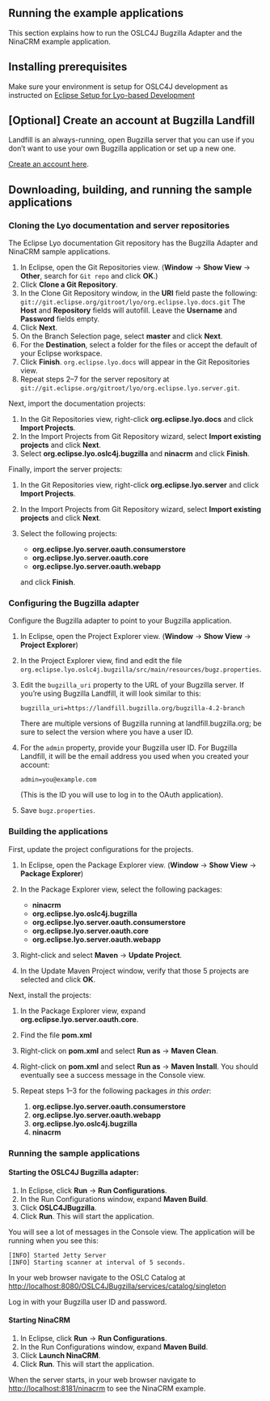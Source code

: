 ## Running the example applications

This section explains how to run the OSLC4J Bugzilla Adapter and the NinaCRM example application.

## Installing prerequisites

Make sure your environment is setup for OSLC4J development as instructed on [Eclipse Setup for Lyo-based Development](/eclipse_lyo/eclipse-setup-for-lyo-based-development)

## [Optional] Create an account at Bugzilla Landfill

Landfill is an always-running, open Bugzilla server that you can use if you don’t want to use your own Bugzilla application or set up a new one.

[Create an account here](https://landfill.bugzilla.org/bugzilla-4.2-branch/createaccount.cgi).


## Downloading, building, and running the sample applications


### Cloning the Lyo documentation and server repositories

The Eclipse Lyo documentation Git repository has the Bugzilla Adapter and NinaCRM sample applications.

1.  In Eclipse, open the Git Repositories view. (**Window** &rarr; **Show View** &rarr; **Other**, search for `Git repo` and click **OK**.)
2.  Click **Clone a Git Repository**.
3.  In the Clone Git Repository window, in the **URI** field paste the following:  
`git://git.eclipse.org/gitroot/lyo/org.eclipse.lyo.docs.git`
The **Host** and **Repository** fields will autofill. Leave the **Username** and **Password** fields empty.
4.  Click **Next**.
5.  On the Branch Selection page, select **master** and click **Next**.
6.  For the **Destination**, select a folder for the files or accept the default of your Eclipse workspace.
7.  Click **Finish**. `org.eclipse.lyo.docs` will appear in the Git Repositories view.
8.  Repeat steps 2–7 for the server repository at `git://git.eclipse.org/gitroot/lyo/org.eclipse.lyo.server.git`.

Next, import the documentation projects:

1.  In the Git Repositories view, right-click **org.eclipse.lyo.docs** and click **Import Projects**.
2.  In the Import Projects from Git Repository wizard, select **Import existing projects** and click **Next**.
3.  Select **org.eclipse.lyo.oslc4j.bugzilla** and **ninacrm** and click **Finish**.

Finally, import the server projects:

1.  In the Git Repositories view, right-click **org.eclipse.lyo.server** and click **Import Projects**.
2.  In the Import Projects from Git Repository wizard, select **Import existing projects** and click **Next**.
3.  Select the following projects:
	*   **org.eclipse.lyo.server.oauth.consumerstore**
	*   **org.eclipse.lyo.server.oauth.core**
	*   **org.eclipse.lyo.server.oauth.webapp**
   
	and click **Finish**.


### Configuring the Bugzilla adapter

Configure the Bugzilla adapter to point to your Bugzilla application.

1.  In Eclipse, open the Project Explorer view. (**Window** &rarr; **Show View** &rarr; **Project Explorer**)
2.  In the Project Explorer view, find and edit the file `org.eclipse.lyo.oslc4j.bugzilla/src/main/resources/bugz.properties`.
3.  Edit the `bugzilla_uri` property to the URL of your Bugzilla server. If you’re using Bugzilla Landfill, it will look similar to this:

     `bugzilla_uri=https://landfill.bugzilla.org/bugzilla-4.2-branch`

     There are multiple versions of Bugzilla running at landfill.bugzilla.org; be sure to select the version where you have a user ID.
4.  For the `admin` property, provide your Bugzilla user ID. For Bugzilla Landfill, it will be the email address you used when you created your account:

     `admin=you@example.com`

     (This is the ID you will use to log in to the OAuth application).
5.  Save `bugz.properties`.


### Building the applications

First, update the project configurations for the projects.

1.  In Eclipse, open the Package Explorer view. (**Window** &rarr; **Show View** &rarr; **Package Explorer**)
2.  In the Package Explorer view, select the following packages:

    *   **ninacrm**
    *   **org.eclipse.lyo.oslc4j.bugzilla**
    *   **org.eclipse.lyo.server.oauth.consumerstore**
    *   **org.eclipse.lyo.server.oauth.core**
    *   **org.eclipse.lyo.server.oauth.webapp**

3.  Right-click and select **Maven** &rarr; **Update Project**.
4.  In the Update Maven Project window, verify that those 5 projects are selected and click **OK**.

Next, install the projects:

1. In the Package Explorer view, expand **org.eclipse.lyo.server.oauth.core**.
2. Find the file **pom.xml**
3. Right-click on **pom.xml** and select **Run as** &rarr; **Maven Clean**.
4. Right-click on **pom.xml** and select **Run as** &rarr; **Maven Install**. You should eventually see a success message in the Console view.
5. Repeat steps 1–3 for the following packages _in this order_:

    1.  **org.eclipse.lyo.server.oauth.consumerstore**
    2.  **org.eclipse.lyo.server.oauth.webapp**
    3.  **org.eclipse.lyo.oslc4j.bugzilla**
    4.  **ninacrm**


### Running the sample applications


#### Starting the OSLC4J Bugzilla adapter:

1.  In Eclipse, click **Run** &rarr; **Run Configurations**.
2.  In the Run Configurations window, expand **Maven Build**.
3.  Click **OSLC4JBugzilla**.
4.  Click **Run**. This will start the application.

You will see a lot of messages in the Console view. The application will be running when you see this:

    [INFO] Started Jetty Server
    [INFO] Starting scanner at interval of 5 seconds.

In your web browser navigate to the OSLC Catalog at [http://localhost:8080/OSLC4JBugzilla/services/catalog/singleton](http://localhost:8080/OSLC4JBugzilla/services/catalog/singleton)

Log in with your Bugzilla user ID and password.

#### Starting NinaCRM

1.  In Eclipse, click **Run** &rarr; **Run Configurations**.
2.  In the Run Configurations window, expand **Maven Build**.
3.  Click **Launch NinaCRM**.
4.  Click **Run**. This will start the application.

When the server starts, in your web browser navigate to [http://localhost:8181/ninacrm](http://localhost:8181/ninacrm) to see the NinaCRM example.